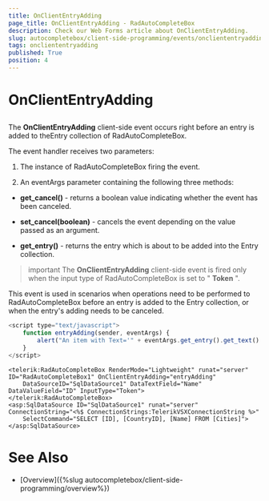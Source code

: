 ```yaml
---
title: OnClientEntryAdding
page_title: OnClientEntryAdding - RadAutoCompleteBox
description: Check our Web Forms article about OnClientEntryAdding.
slug: autocompletebox/client-side-programming/events/oncliententryadding
tags: oncliententryadding
published: True
position: 4
---
```


# OnClientEntryAdding



## 

The **OnClientEntryAdding** client-side event occurs right before an entry is added to theEntry collection of RadAutoCompleteBox.

The event handler receives two parameters:

1. The instance of RadAutoCompleteBox firing the event.

1. An eventArgs parameter containing the following three methods:

* **get_cancel()** - returns a boolean value indicating whether the event has been canceled.

* **set_cancel(boolean)** - cancels the event depending on the value passed as an argument.

* **get_entry()** - returns the entry which is about to be added into the Entry collection.

>important The **OnClientEntryAdding** client-side event is fired only when the input type of RadAutoCompleteBox is set to " **Token** ".
>


This event is used in scenarios when operations need to be performed to RadAutoCompleteBox before an entry is added to the Entry collection, or when the entry's adding needs to be canceled.

````JavaScript
<script type="text/javascript">
	function entryAdding(sender, eventArgs) {
		alert("An item with Text='" + eventArgs.get_entry().get_text() + "' is about to be selected.");
	}
</script>
````



````ASPNET
<telerik:RadAutoCompleteBox RenderMode="Lightweight" runat="server" ID="RadAutoCompleteBox1" OnClientEntryAdding="entryAdding"
	DataSourceID="SqlDataSource1" DataTextField="Name" DataValueField="ID" InputType="Token">
</telerik:RadAutoCompleteBox>
<asp:SqlDataSource ID="SqlDataSource1" runat="server" ConnectionString="<%$ ConnectionStrings:TelerikVSXConnectionString %>"
	SelectCommand="SELECT [ID], [CountryID], [Name] FROM [Cities]"></asp:SqlDataSource>
````



# See Also

 * [Overview]({%slug autocompletebox/client-side-programming/overview%})
